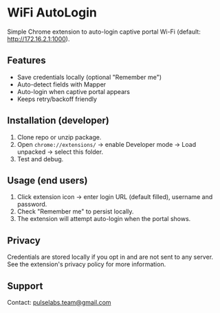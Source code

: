 # WiFi AutoLogin

Simple Chrome extension to auto-login captive portal Wi-Fi (default: http://172.16.2.1:1000).

## Features
- Save credentials locally (optional "Remember me")
- Auto-detect fields with Mapper
- Auto-login when captive portal appears
- Keeps retry/backoff friendly

## Installation (developer)
1. Clone repo or unzip package.
2. Open `chrome://extensions/` → enable Developer mode → Load unpacked → select this folder.
3. Test and debug.

## Usage (end users)
1. Click extension icon → enter login URL (default filled), username and password.
2. Check "Remember me" to persist locally.
3. The extension will attempt auto-login when the portal shows.

## Privacy
Credentials are stored locally if you opt in and are not sent to any server. See the extension's privacy policy for more information.

## Support
Contact: pulselabs.team@gmail.com

